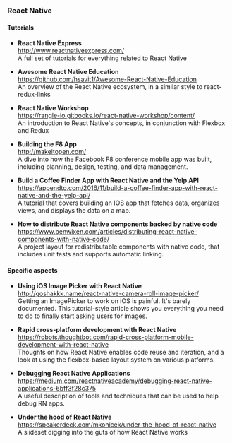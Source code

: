 ### React Native


#### Tutorials

- **React Native Express**  
  http://www.reactnativeexpress.com/  
  A full set of tutorials for everything related to React Native

- **Awesome React Native Education**  
  https://github.com/hsavit1/Awesome-React-Native-Education  
  An overview of the React Native ecosystem, in a similar style to react-redux-links
  
- **React Native Workshop**  
  https://rangle-io.gitbooks.io/react-native-workshop/content/  
  An introduction to React Native's concepts, in conjunction with Flexbox and Redux
  
- **Building the F8 App**  
  http://makeitopen.com/  
  A dive into how the Facebook F8 conference mobile app was built, including planning, design, testing, and data management.
  
- **Build a Coffee Finder App with React Native and the Yelp API**  
  https://appendto.com/2016/11/build-a-coffee-finder-app-with-react-native-and-the-yelp-api/  
  A tutorial that covers building an IOS app that fetches data, organizes views, and displays the data on a map.
  
- **How to distribute React Native components backed by native code**  
  https://www.benwixen.com/articles/distributing-react-native-components-with-native-code/  
  A project layout for redistributable components with native code, that includes unit tests and supports automatic linking.
  

  
#### Specific aspects

- **Using iOS Image Picker with React Native**  
  http://goshakkk.name/react-native-camera-roll-image-picker/  
  Getting an ImagePicker to work on iOS is painful. It's barely documented. This tutorial-style article shows you everything you need to do to finally start asking users for images.

- **Rapid cross-platform development with React Native**  
  https://robots.thoughtbot.com/rapid-cross-platform-mobile-development-with-react-native  
  Thoughts on how React Native enables code reuse and iteration, and a look at using the flexbox-based layout system on various platforms.
  
- **Debugging React Native Applications**  
  https://medium.com/reactnativeacademy/debugging-react-native-applications-6bff3f28c375  
  A useful description of tools and techniques that can be used to help debug RN apps.
  
- **Under the hood of React Native**  
  https://speakerdeck.com/mkonicek/under-the-hood-of-react-native  
  A slideset digging into the guts of how React Native works